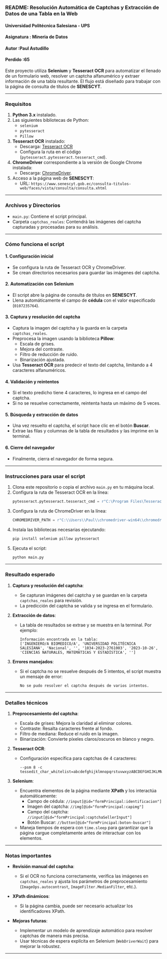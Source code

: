 ### README: Resolución Automática de Captchas y Extracción de Datos de una Tabla en la Web
#### Universidad Politécnica Salesiana - UPS

#### Asignatura : Mineria de Datos
#### Autor :Paul Astudillo
#### Perdido :65

Este proyecto utiliza **Selenium** y **Tesseract OCR** para automatizar el llenado de un formulario web, resolver un captcha alfanumérico y extraer información de una tabla resultante. El flujo está diseñado para trabajar con la página de consulta de títulos de **SENESCYT**.

---

### Requisitos

1. **Python 3.x** instalado.
2. Las siguientes bibliotecas de Python:
   - `selenium`
   - `pytesseract`
   - `Pillow`
3. **Tesseract OCR** instalado:
   - Descarga: [Tesseract OCR](https://github.com/tesseract-ocr/tesseract)
   - Configura la ruta en el código (`pytesseract.pytesseract.tesseract_cmd`).
4. **ChromeDriver** correspondiente a la versión de Google Chrome instalada:
   - Descarga: [ChromeDriver](https://chromedriver.chromium.org/downloads).
5. Acceso a la página web de **SENESCYT**:  
   - URL: `https://www.senescyt.gob.ec/consulta-titulos-web/faces/vista/consulta/consulta.xhtml`

---

### Archivos y Directorios

- `main.py`: Contiene el script principal.
- Carpeta `captchas_reales`: Contendrá las imágenes del captcha capturadas y procesadas para su análisis.

---

### Cómo funciona el script

#### 1. **Configuración inicial**
- Se configura la ruta de Tesseract OCR y ChromeDriver.
- Se crean directorios necesarios para guardar las imágenes del captcha.

#### 2. **Automatización con Selenium**
- El script abre la página de consulta de títulos en **SENESCYT**.
- Llena automáticamente el campo de **cédula** con el valor especificado (`0107235764`).

#### 3. **Captura y resolución del captcha**
- Captura la imagen del captcha y la guarda en la carpeta `captchas_reales`.
- Preprocesa la imagen usando la biblioteca **Pillow**:
  - Escala de grises.
  - Mejora del contraste.
  - Filtro de reducción de ruido.
  - Binarización ajustada.
- Usa **Tesseract OCR** para predecir el texto del captcha, limitando a 4 caracteres alfanuméricos.

#### 4. **Validación y reintentos**
- Si el texto predicho tiene 4 caracteres, lo ingresa en el campo del captcha.
- Si no se resuelve correctamente, reintenta hasta un máximo de 5 veces.

#### 5. **Búsqueda y extracción de datos**
- Una vez resuelto el captcha, el script hace clic en el botón **Buscar**.
- Extrae las filas y columnas de la tabla de resultados y las imprime en la terminal.

#### 6. **Cierre del navegador**
- Finalmente, cierra el navegador de forma segura.

---

### Instrucciones para usar el script

1. Clona este repositorio o copia el archivo `main.py` en tu máquina local.
2. Configura la ruta de Tesseract OCR en la línea:
   ```python
   pytesseract.pytesseract.tesseract_cmd = r"C:\Program Files\Tesseract-OCR\tesseract.exe"
   ```
3. Configura la ruta de ChromeDriver en la línea:
   ```python
   CHROMEDRIVER_PATH = r"C:\\Users\\Paul\\chromedriver-win64\\chromedriver.exe"
   ```
4. Instala las bibliotecas necesarias ejecutando:
   ```bash
   pip install selenium pillow pytesseract
   ```
5. Ejecuta el script:
   ```bash
   python main.py
   ```

---

### Resultado esperado

1. **Captura y resolución del captcha**:
   - Se capturan imágenes del captcha y se guardan en la carpeta `captchas_reales` para revisión.
   - La predicción del captcha se valida y se ingresa en el formulario.

2. **Extracción de datos**:
   - La tabla de resultados se extrae y se muestra en la terminal. Por ejemplo:
     ```plaintext
     Información encontrada en la tabla:
     ['INGENIERO/A BIOMEDICO/A', 'UNIVERSIDAD POLITÉCNICA SALESIANA', 'Nacional', '', '1034-2023-2761003', '2023-10-26', 'CIENCIAS NATURALES, MATEMÁTICAS Y ESTADÍSTICA', '']
     ```

3. **Errores manejados**:
   - Si el captcha no se resuelve después de 5 intentos, el script muestra un mensaje de error:
     ```plaintext
     No se pudo resolver el captcha después de varios intentos.
     ```

---

### Detalles técnicos

1. **Preprocesamiento del captcha**:
   - Escala de grises: Mejora la claridad al eliminar colores.
   - Contraste: Resalta caracteres frente al fondo.
   - Filtro de mediana: Reduce el ruido en la imagen.
   - Binarización: Convierte píxeles claros/oscuros en blanco y negro.

2. **Tesseract OCR**:
   - Configuración específica para captchas de 4 caracteres:
     ```plaintext
     --psm 8 -c tessedit_char_whitelist=abcdefghijklmnopqrstuvwxyzABCDEFGHIJKLMNOPQRSTUVWXYZ0123456789
     ```

3. **Selenium**:
   - Encuentra elementos de la página mediante **XPath** y los interactúa automáticamente:
     - Campo de cédula: `//input[@id="formPrincipal:identificacion"]`
     - Imagen del captcha: `//img[@id="formPrincipal:capimg"]`
     - Campo del captcha: `//input[@id="formPrincipal:captchaSellerInput"]`
     - Botón Buscar: `//button[@id="formPrincipal:boton-buscar"]`
   - Maneja tiempos de espera con `time.sleep` para garantizar que la página cargue completamente antes de interactuar con los elementos.

---

### Notas importantes

- **Revisión manual del captcha**:
  - Si el OCR no funciona correctamente, verifica las imágenes en `captchas_reales` y ajusta los parámetros de preprocesamiento (`ImageOps.autocontrast`, `ImageFilter.MedianFilter`, etc.).

- **XPath dinámicos**:
  - Si la página cambia, puede ser necesario actualizar los identificadores XPath.

- **Mejoras futuras**:
  - Implementar un modelo de aprendizaje automático para resolver captchas de manera más precisa.
  - Usar técnicas de espera explícita en Selenium (`WebDriverWait`) para mejorar la robustez.

---
